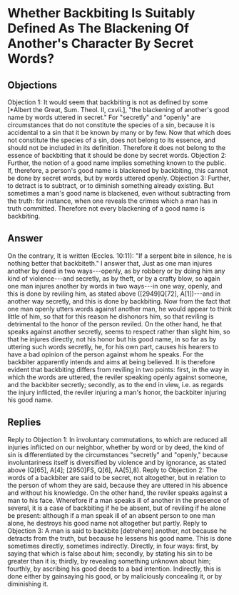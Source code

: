 # Whether Backbiting Is Suitably Defined As The Blackening Of Another's Character By Secret Words?
## Objections
Objection 1: It would seem that backbiting is not as defined by some [*Albert the Great, Sum. Theol. II, cxvii.], "the blackening of another's good name by words uttered in secret." For "secretly" and "openly" are circumstances that do not constitute the species of a sin, because it is accidental to a sin that it be known by many or by few. Now that which does not constitute the species of a sin, does not belong to its essence, and should not be included in its definition. Therefore it does not belong to the essence of backbiting that it should be done by secret words.
Objection 2: Further, the notion of a good name implies something known to the public. If, therefore, a person's good name is blackened by backbiting, this cannot be done by secret words, but by words uttered openly.
Objection 3: Further, to detract is to subtract, or to diminish something already existing. But sometimes a man's good name is blackened, even without subtracting from the truth: for instance, when one reveals the crimes which a man has in truth committed. Therefore not every blackening of a good name is backbiting.
## Answer
On the contrary, It is written (Eccles. 10:11): "If a serpent bite in silence, he is nothing better that backbiteth."
I answer that, Just as one man injures another by deed in two ways---openly, as by robbery or by doing him any kind of violence---and secretly, as by theft, or by a crafty blow, so again one man injures another by words in two ways---in one way, openly, and this is done by reviling him, as stated above ([2949]Q[72], A[1])---and in another way secretly, and this is done by backbiting. Now from the fact that one man openly utters words against another man, he would appear to think little of him, so that for this reason he dishonors him, so that reviling is detrimental to the honor of the person reviled. On the other hand, he that speaks against another secretly, seems to respect rather than slight him, so that he injures directly, not his honor but his good name, in so far as by uttering such words secretly, he, for his own part, causes his hearers to have a bad opinion of the person against whom he speaks. For the backbiter apparently intends and aims at being believed. It is therefore evident that backbiting differs from reviling in two points: first, in the way in which the words are uttered, the reviler speaking openly against someone, and the backbiter secretly; secondly, as to the end in view, i.e. as regards the injury inflicted, the reviler injuring a man's honor, the backbiter injuring his good name.
## Replies
Reply to Objection 1: In involuntary commutations, to which are reduced all injuries inflicted on our neighbor, whether by word or by deed, the kind of sin is differentiated by the circumstances "secretly" and "openly," because involuntariness itself is diversified by violence and by ignorance, as stated above (Q[65], A[4]; [2950]FS, Q[6], AA[5],8).
Reply to Objection 2: The words of a backbiter are said to be secret, not altogether, but in relation to the person of whom they are said, because they are uttered in his absence and without his knowledge. On the other hand, the reviler speaks against a man to his face. Wherefore if a man speaks ill of another in the presence of several, it is a case of backbiting if he be absent, but of reviling if he alone be present: although if a man speak ill of an absent person to one man alone, he destroys his good name not altogether but partly.
Reply to Objection 3: A man is said to backbite [detrehere] another, not because he detracts from the truth, but because he lessens his good name. This is done sometimes directly, sometimes indirectly. Directly, in four ways: first, by saying that which is false about him; secondly, by stating his sin to be greater than it is; thirdly, by revealing something unknown about him; fourthly, by ascribing his good deeds to a bad intention. Indirectly, this is done either by gainsaying his good, or by maliciously concealing it, or by diminishing it.